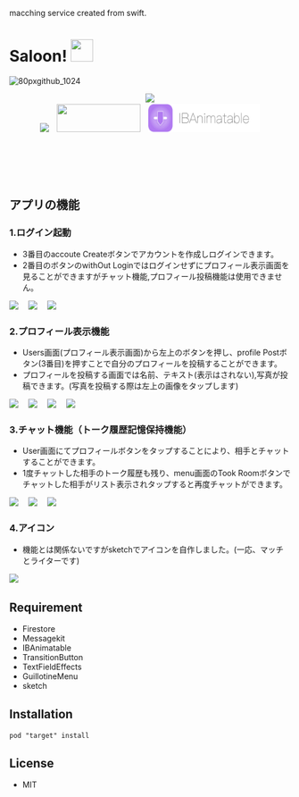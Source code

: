 macching service created from swift.
# Saloon!  <img src="https://user-images.githubusercontent.com/51669998/72959475-c6330f80-3ded-11ea-8abc-861385272953.png" width="40px" height="40px">
![80pxgithub_1024](https://user-images.githubusercontent.com/51669998/72960878-a18d6680-3df2-11ea-9bb0-3d30e7960cfd.png)
<p align="center">
   <a href="https://github.com/apple/swift"><img src="https://camo.githubusercontent.com/de32b354687f1cd9b05a89e4aa03c7f2d311f294/68747470733a2f2f73776966742e6f72672f6173736574732f696d616765732f73776966742e737667" width="180px"; /></a><br>
 <a href="https://firebase.google.com/?hl=ja"><img src="https://firebase.google.com/downloads/brand-guidelines/PNG/logo-built_white.png?hl=ja" width="150px" /></a>&emsp;<a href="https://github.com/MessageKit/MessageKit"><img src="https://raw.githubusercontent.com/MessageKit/MessageKit/master/Assets/mklogo.png" width="150px" height="50px"; /></a>&emsp;<a href="https://github.com/IBAnimatable/IBAnimatable"><img src="https://raw.githubusercontent.com/IBAnimatable/IBAnimatable-Misc/master/IBAnimatable/Hero.png" width="200px" height="50px"; /></a>
 </p>
<br>
<br>
<br>
<br>


## アプリの機能


### 1.ログイン起動

* 3番目のaccoute Createボタンでアカウントを作成しログインできます。
* 2番目のボタンのwithOut Loginではログインせずにプロフィール表示画面を見ることができますがチャット機能,プロフィール投稿機能は使用できません。

<img src="https://user-images.githubusercontent.com/51669998/73009609-3d02f380-3e54-11ea-8217-e92e1960c37a.png" width="200px">&emsp;
<img src="https://user-images.githubusercontent.com/51669998/73010245-65d7b880-3e55-11ea-9eea-b0c3f42f7f6d.png" width="200px">&emsp;
<img src="https://user-images.githubusercontent.com/51669998/73010394-b222f880-3e55-11ea-9efd-8589e3906cf6.png" width="200px">

### 2.プロフィール表示機能

* Users画面(プロフィール表示画面)から左上のボタンを押し、profile Postボタン(3番目)を押すことで自分のプロフィールを投稿することができます。
* プロフィールを投稿する画面では名前、テキスト(表示はされない),写真が投稿できます。(写真を投稿する際は左上の画像をタップします)

<img src="https://user-images.githubusercontent.com/51669998/73010968-c1567600-3e56-11ea-8240-52f2af724209.png" width="200px">&emsp;
<img src="https://user-images.githubusercontent.com/51669998/73011064-e8ad4300-3e56-11ea-959b-8435cf8eb568.png" width="200px">&emsp;
<img src="https://user-images.githubusercontent.com/51669998/73011166-11cdd380-3e57-11ea-8623-04965b30bb9c.png" width="200px">&emsp;
<img src="https://user-images.githubusercontent.com/51669998/73011204-24480d00-3e57-11ea-9b88-e4a9722d3f59.png" width="200px">

### 3.チャット機能（トーク履歴記憶保持機能）

* User画面にてプロフィールボタンをタップすることにより、相手とチャットすることができます。
* 1度チャットした相手のトーク履歴も残り、menu画面のTook Roomボタンでチャットした相手がリスト表示されタップすると再度チャットができます。

<img src="https://user-images.githubusercontent.com/51669998/73011747-37a7a800-3e58-11ea-908e-ca01400e68e5.png" width="200px">&emsp;
<img src="https://user-images.githubusercontent.com/51669998/73011760-3e361f80-3e58-11ea-9498-b079410262cf.png" width="200px">&emsp;
<img src="https://user-images.githubusercontent.com/51669998/73011768-442c0080-3e58-11ea-8fb3-9ddb818f4273.png" width="200px">


### 4.アイコン
* 機能とは関係ないですがsketchでアイコンを自作しました。(一応、マッチとライターです)

<img src="https://user-images.githubusercontent.com/51669998/73010694-37a6a880-3e56-11ea-8986-3adfa63016ec.png" width="200px">

## Requirement

 * Firestore  
 * Messagekit   
 * IBAnimatable  
 * TransitionButton  
 * TextFieldEffects  
 * GuillotineMenu
 * sketch

## Installation

```
pod "target" install
```

## License

 * MIT
